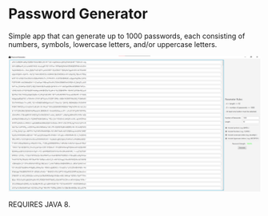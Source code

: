 # Password Generator

Simple app that can generate up to 1000 passwords, each consisting of numbers, symbols, lowercase letters, and/or uppercase letters.

![alt text](https://github.com/JustinDLlacuna/javafx-password-generator/blob/main/screenshot.png?raw=true)

REQUIRES JAVA 8.
